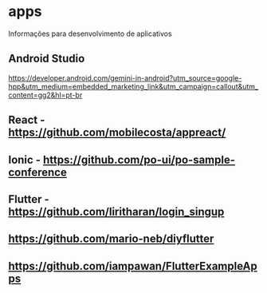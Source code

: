 # apps
Informações para desenvolvimento de aplicativos

## Android Studio
https://developer.android.com/gemini-in-android?utm_source=google-hpp&utm_medium=embedded_marketing_link&utm_campaign=callout&utm_content=gg2&hl=pt-br

## React - https://github.com/mobilecosta/appreact/

## Ionic - https://github.com/po-ui/po-sample-conference

## Flutter - https://github.com/liritharan/login_singup

## https://github.com/mario-neb/diyflutter

## https://github.com/iampawan/FlutterExampleApps
